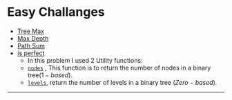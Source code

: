 # Easy Challanges
  - [Tree Max](/DS/Binary%20Tree/BinaryTree.hpp#L34-L44)
 -  [Max Depth](/DS/Binary%20Tree/BinaryTree.hpp#L47-L52)
  - [Path Sum](/DS/Binary%20Tree/BinaryTree.hpp#L66-L69)
  - [is perfect](/DS/Binary%20Tree/BinaryTree.hpp#L143-L145)
    - In this problem I used 2 Utility functions:
    -  [`nodes`](/DS/Binary%20Tree/BinaryTree.hpp#L46-49) , This function is to return the number of nodes in a binary tree($1-based$).
     - [`levels`](/DS/Binary%20Tree/BinaryTree.hpp#L51-L57), return the number of levels in a binary tree ($Zero-based$).

---
